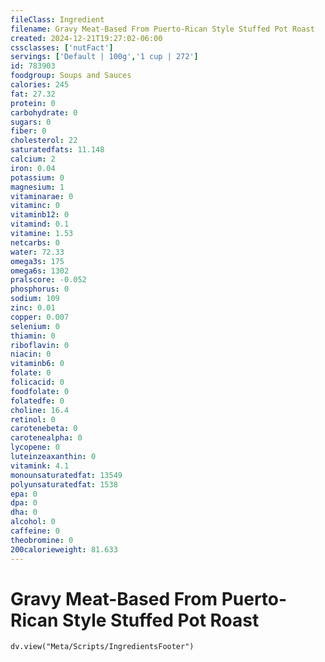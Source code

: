 ```yaml
---
fileClass: Ingredient
filename: Gravy Meat-Based From Puerto-Rican Style Stuffed Pot Roast
created: 2024-12-21T19:27:02-06:00
cssclasses: ['nutFact']
servings: ['Default | 100g','1 cup | 272']
id: 783903
foodgroup: Soups and Sauces
calories: 245
fat: 27.32
protein: 0
carbohydrate: 0
sugars: 0
fiber: 0
cholesterol: 22
saturatedfats: 11.148
calcium: 2
iron: 0.04
potassium: 0
magnesium: 1
vitaminarae: 0
vitaminc: 0
vitaminb12: 0
vitamind: 0.1
vitamine: 1.53
netcarbs: 0
water: 72.33
omega3s: 175
omega6s: 1302
pralscore: -0.052
phosphorus: 0
sodium: 109
zinc: 0.01
copper: 0.007
selenium: 0
thiamin: 0
riboflavin: 0
niacin: 0
vitaminb6: 0
folate: 0
folicacid: 0
foodfolate: 0
folatedfe: 0
choline: 16.4
retinol: 0
carotenebeta: 0
carotenealpha: 0
lycopene: 0
luteinzeaxanthin: 0
vitamink: 4.1
monounsaturatedfat: 13549
polyunsaturatedfat: 1538
epa: 0
dpa: 0
dha: 0
alcohol: 0
caffeine: 0
theobromine: 0
200calorieweight: 81.633
---
```


# Gravy Meat-Based From Puerto-Rican Style Stuffed Pot Roast

```dataviewjs
dv.view("Meta/Scripts/IngredientsFooter")
```